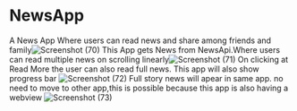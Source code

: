 # NewsApp
A News App Where users can read news and share among friends and family![Screenshot (70)](https://user-images.githubusercontent.com/96105594/177030638-d02c0f6b-71ad-45f4-ac7f-cb3922fa4673.png)
This App gets News from NewsApi.Where users can read multiple news on scrolling linearly![Screenshot (71)](https://user-images.githubusercontent.com/96105594/177030712-8a0f798c-beee-4958-8ef9-7e0785c30386.png)
On clicking at Read More the user can also read full news. This app will also show progress bar ![Screenshot (72)](https://user-images.githubusercontent.com/96105594/177030762-6f276244-493c-4218-b5e1-203cb7ad152e.png)
Full story news will apear in same app. no need to move to other app,this is possible because this app is also having a webview ![Screenshot (73)](https://user-images.githubusercontent.com/96105594/177030802-d0d79984-2e85-41c3-9143-d462823de2b2.png)
